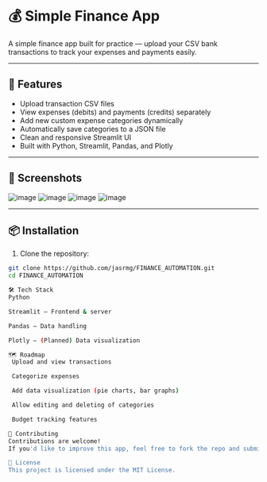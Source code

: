 # 💰 Simple Finance App

A simple finance app built for practice — upload your CSV bank transactions to track your expenses and payments easily.

---

## 🚀 Features

- Upload transaction CSV files
- View expenses (debits) and payments (credits) separately
- Add new custom expense categories dynamically
- Automatically save categories to a JSON file
- Clean and responsive Streamlit UI
- Built with Python, Streamlit, Pandas, and Plotly

---

## 📸 Screenshots
![image](https://github.com/user-attachments/assets/4cc8478f-331f-43a0-942e-825323bf5527)
![image](https://github.com/user-attachments/assets/2e724144-f9f9-45c8-9f8f-530f31704b22)
![image](https://github.com/user-attachments/assets/79de7d8e-1b14-4afb-8c7b-9650ffb60231)
![image](https://github.com/user-attachments/assets/41025dba-7e16-4d09-ad27-c6a0e5ed4fe2)


---

## 📦 Installation

1. Clone the repository:

```bash
git clone https://github.com/jasrmg/FINANCE_AUTOMATION.git
cd FINANCE_AUTOMATION

🛠 Tech Stack
Python

Streamlit — Frontend & server

Pandas — Data handling

Plotly — (Planned) Data visualization

🗺 Roadmap
 Upload and view transactions

 Categorize expenses

 Add data visualization (pie charts, bar graphs)

 Allow editing and deleting of categories

 Budget tracking features

🤝 Contributing
Contributions are welcome!
If you'd like to improve this app, feel free to fork the repo and submit a pull request.

📄 License
This project is licensed under the MIT License.


